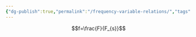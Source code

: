```yaml
---
{"dg-publish":true,"permalink":"/frequency-variable-relations/","tags":["elektromagnetiskfältteori"]}
---
```


$$f=\frac{F}{F_{s}}$$
